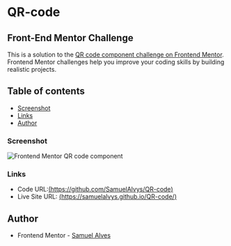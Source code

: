 # QR-code
## Front-End Mentor Challenge

This is a solution to the [QR code component challenge on Frontend Mentor](https://www.frontendmentor.io/challenges/qr-code-component-iux_sIO_H). Frontend Mentor challenges help you improve your coding skills by building realistic projects. 

## Table of contents


  - [Screenshot](#screenshot)
  - [Links](#links)
  - [Author](#author)

### Screenshot


![ Frontend Mentor QR code component](https://user-images.githubusercontent.com/108770895/214184873-ea1327b5-2c4e-4a09-9c09-e2f53aa5d371.png)

### Links

- Code URL:[(https://github.com/SamuelAlvys/QR-code)](https://your-solution-url.com)
- Live Site URL: [(https://samuelalvys.github.io/QR-code/)](https://your-live-site-url.com)

## Author

- Frontend Mentor - [Samuel Alves](https://www.frontendmentor.io/profile/yourusername)

